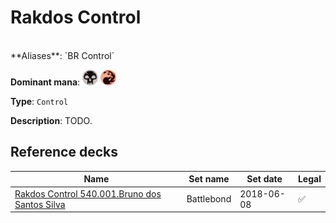 <!-- This page is automatically generated by Myr: do not update it manually. Changes directly applied here will be lost. -->
# Rakdos Control
<br/>
**Aliases**: `BR Control`

**Dominant mana**: <img src="../resources/images/mana/B.png" width="25"/> <img src="../resources/images/mana/R.png" width="25"/>

**Type**: `Control`

**Description**: TODO.






## **Reference decks**

| Name | Set name | Set date | Legal |
| -----| -------- | -------- | ----- |
| [Rakdos Control 540.001.Bruno dos Santos Silva](https://www.mtggoldfish.com/deck/4351050) | Battlebond | 2018-06-08 | ✅ |





